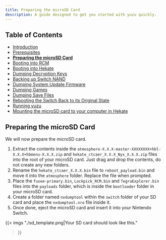 ```yaml
---
title: Preparing the microSD Card
description: A guide designed to get you started with yuzu quickly.
---
```


## Table of Contents

* [Introduction](/quickstart/)
* [Prerequisites](/quickstart/prerequisites/)
* [**Preparing the microSD Card**](/quickstart/prepare-sd-card/)
* [Booting into RCM](/quickstart/boot-to-rcm/)
* [Booting into Hekate](/quickstart/boot-to-hekate/)
* [Dumping Decryption Keys](/quickstart/dump-keys/)
* [Backing up Switch NAND](/quickstart/nand-backup/)
* [Dumping System Update Firmware](/quickstart/dump-firmware/)
* [Dumping Games](/quickstart/dump-games/)
* [Dumping Save Files](/quickstart/dump-saves/)
* [Rebooting the Switch Back to its Original State](/quickstart/reboot-to-stock/)
* [Running yuzu](/quickstart/running-yuzu/)
* [Mounting the microSD card to your computer in Hekate](/quickstart/hekate-ums/)

## Preparing the microSD Card

We will now prepare the microSD card.

1. Extract the contents inside the `atmosphere-X.X.X-master-XXXXXXXX+hbl-X.X.X+hbmenu-X.X.X.zip` and `hekate_ctcaer_X.X.X_Nyx_X.X.X.zip` files into the root of your microSD card. Just drag and drop the contents, do not create any new folders.
2. Rename the `hekate_ctcaer_X.X.X.bin` file to `reboot_payload.bin` and move it into the `atmosphere` folder. Replace the file when prompted.
3. Place the `fusee-primary.bin`, `Lockpick_RCM.bin` and `TegraExplorer.bin` files into the `payloads` folder, which is inside the `bootloader` folder in your microSD card.
4. Create a folder named `nxdumptool` within the `switch` folder of your SD card and place the `nxdumptool.nro` file inside it.
5. Once done, eject the microSD card and insert it into your Nintendo Switch.

{{< imgs
    "./sd_template.png|Your SD card should look like this."
>}}
